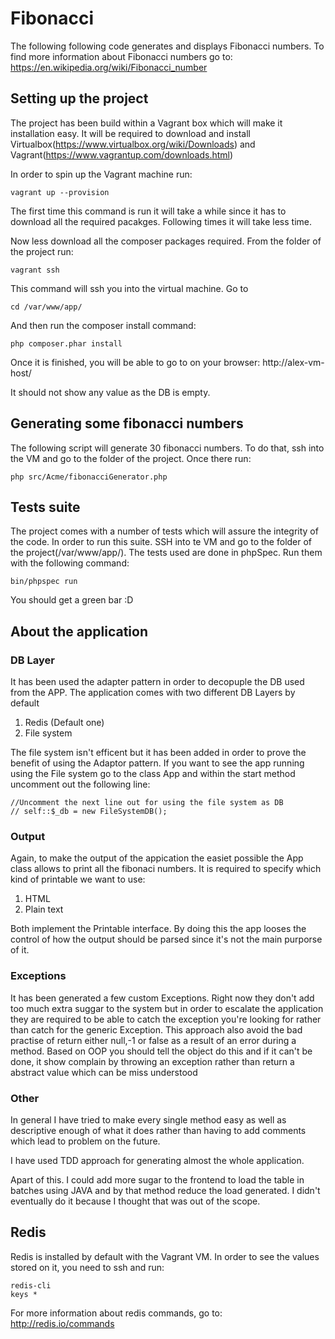 # Fibonacci
The following following code generates and displays Fibonacci numbers. To find more information about Fibonacci numbers go to: https://en.wikipedia.org/wiki/Fibonacci_number

## Setting up the project
The project has been build within a Vagrant box which will make it installation easy. It will be required to download and install Virtualbox(https://www.virtualbox.org/wiki/Downloads) and Vagrant(https://www.vagrantup.com/downloads.html)

In order to spin up the Vagrant machine run:
```
vagrant up --provision
```
The first time this command is run it will take a while since it has to download all the required pacakges. Following times it will take less time.

Now less download all the composer packages required. From the folder of the project run:
```
vagrant ssh
```
This command will ssh you into the virtual machine. Go to
```
cd /var/www/app/
```
And then run the composer install command:
```
php composer.phar install
```
Once it is finished, you will be able to go to on your browser: http://alex-vm-host/

It should not show any value as the DB is empty.

## Generating some fibonacci numbers
The following script will generate 30 fibonacci numbers. To do that, ssh into the VM and go to the folder of the project. Once there run:
```
php src/Acme/fibonacciGenerator.php
```

## Tests suite
The project comes with a number of tests which will assure the integrity of the code. In order to run this suite. SSH into te VM and go to the folder of the project(/var/www/app/). The tests used are done in phpSpec. Run them with the following command:
```
bin/phpspec run
```
You should get a green bar :D

## About the application
### DB Layer
It has been used the adapter pattern in order to decopuple the DB used from the APP. The application comes with two different DB Layers by default
1. Redis (Default one)
2. File system

The file system isn't efficent but it has been added in order to prove the benefit of using the Adaptor pattern. If you want to see the app running using the File system go to the class App and within the start method uncomment out the following line:
```
//Uncomment the next line out for using the file system as DB
// self::$_db = new FileSystemDB();
```
### Output
Again, to make the output of the appication the easiet possible the App class allows to print all the fibonaci numbers. It is required to specify which kind of printable we want to use:
1. HTML
2. Plain text

Both implement the Printable interface. By doing this the app looses the control of how the output should be parsed since it's not the main purporse of it.

### Exceptions
It has been generated a few custom Exceptions. Right now they don't add too much extra suggar to the system but in order to escalate the application they are required to be able to catch the exception you're looking for rather than catch for the generic Exception. This approach also avoid the bad practise of return either null,-1 or false as a result of an error during a method. Based on OOP you should tell the object do this and if it can't be done, it show complain by throwing an exception rather than return a abstract value which can be miss understood

### Other
In general I have tried to make every single method easy as well as descriptive enough of what it does rather than having to add comments which lead to problem on the future.

I have used TDD approach for generating almost the whole application.

Apart of this. I could add more sugar to the frontend to load the table in batches using JAVA and by that method reduce the load generated. I didn't eventually do it because I thought that was out of the scope.

## Redis
Redis is installed by default with the Vagrant VM. In order to see the values stored on it, you need to ssh and run:
```
redis-cli
keys *
```

For more information about redis commands, go to: http://redis.io/commands




